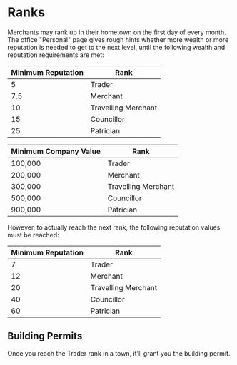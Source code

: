 # Ranks
Merchants may rank up in their hometown on the first day of every month.
The office "Personal" page gives rough hints whether more wealth or more reputation is needed to get to the next level, until the following wealth and reputation requirements are met:

|Minimum Reputation|Rank|
|-|-|
|5|Trader|
|7.5|Merchant|
|10|Travelling Merchant|
|15|Councillor|
|25|Patrician|

|Minimum Company Value|Rank|
|-|-|
|100,000|Trader|
|200,000|Merchant|
|300,000|Travelling Merchant|
|500,000|Councillor|
|900,000|Patrician|

However, to actually reach the next rank, the following reputation values must be reached:

|Minimum Reputation|Rank|
|-|-|
|7|Trader|
|12|Merchant|
|20|Travelling Merchant|
|40|Councillor|
|60|Patrician|

## Building Permits
Once you reach the Trader rank in a town, it'll grant you the building permit.
